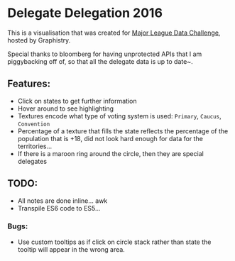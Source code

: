 # Delegate Delegation 2016 
This is a visualisation that was created for [Major League Data Challenge](http://www.majorleaguedatachallenge.com/), hosted by Graphistry.

Special thanks to bloomberg for having unprotected APIs that I am piggybacking off of, so that all the delegate data is up to date~.

## Features:
* Click on states to get further information
* Hover around to see highlighting
* Textures encode what type of voting system is used: `Primary`, `Caucus`, `Convention`
* Percentage of a texture that fills the state reflects the percentage of the population that is +18, did not look hard enough for data for the territories...
* If there is a maroon ring around the circle, then they are special delegates


## TODO:
* All notes are done inline... awk
* Transpile ES6 code to ES5...

### Bugs:
* Use custom tooltips as if click on circle stack rather than state the tooltip will appear in the wrong area.

